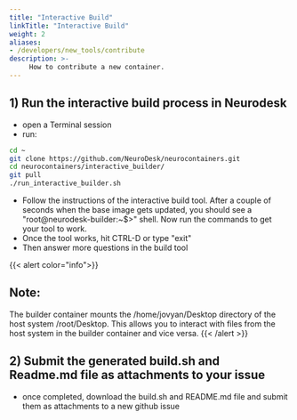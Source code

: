 ```yaml
---
title: "Interactive Build"
linkTitle: "Interactive Build"
weight: 2
aliases:
- /developers/new_tools/contribute
description: >-
     How to contribute a new container.
---
```


## 1) Run the interactive build process in Neurodesk

- open a Terminal session
- run:
```bash
cd ~
git clone https://github.com/NeuroDesk/neurocontainers.git
cd neurocontainers/interactive_builder/
git pull
./run_interactive_builder.sh
```

- Follow the instructions of the interactive build tool. After a couple of seconds when the base image gets updated, you should see a "root@neurodesk-builder:~$>" shell. Now run the commands to get your tool to work. 
- Once the tool works, hit CTRL-D or type "exit"
- Then answer more questions in the build tool

{{< alert color="info">}}
## Note:
The builder container mounts the /home/jovyan/Desktop directory of the host system /root/Desktop. 
This allows you to interact with files from the host system in the builder container and vice versa. 
{{< /alert >}}

## 2) Submit the generated build.sh and Readme.md file as attachments to your issue
- once completed, download the build.sh and README.md file and submit them as attachments to a new github issue
